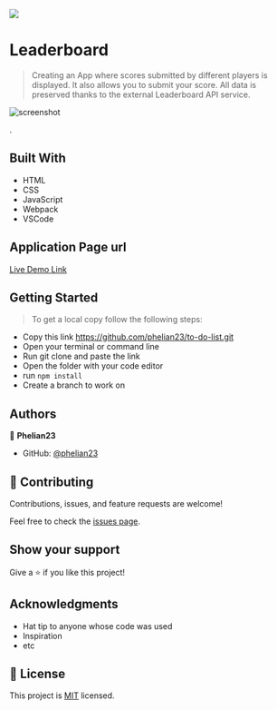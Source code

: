 ![](https://img.shields.io/badge/Microverse-blueviolet)

# Leaderboard

> Creating an App where scores submitted by different players is displayed. It also allows you to submit your score. All data is preserved thanks to the external Leaderboard API service.

![screenshot]()

.

## Built With

- HTML
- CSS
- JavaScript
- Webpack
- VSCode

## Application Page url
[Live Demo Link](https://phelian23.github.io/leaderboard/)

## Getting Started

> To get a local copy follow the following steps:

- Copy this link https://github.com/phelian23/to-do-list.git
- Open your terminal or command line
- Run git clone and paste the link
- Open the folder with your code editor
- run ```npm install```
- Create a branch to work on

## Authors

👤 **Phelian23**

- GitHub: [@phelian23](https://github.com/phelian23)

## 🤝 Contributing

Contributions, issues, and feature requests are welcome!

Feel free to check the [issues page](../../issues/).

## Show your support

Give a ⭐️ if you like this project!

## Acknowledgments

- Hat tip to anyone whose code was used
- Inspiration
- etc

## 📝 License

This project is [MIT](./MIT.md) licensed.